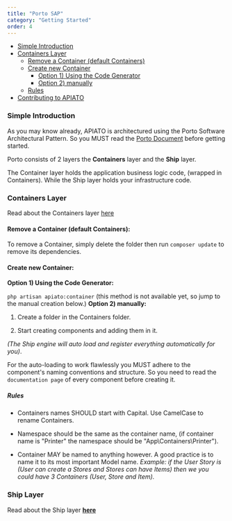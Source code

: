 ```yaml
---
title: "Porto SAP"
category: "Getting Started"
order: 4
---
```


* [Simple Introduction](#intro)
* [Containers Layer](#container-layer)
  * [Remove a Container (default Containers)](#rm-container)
  * [Create new Container](#new-Containter)
    * [Option 1) Using the Code Generator](#use-Generator)
    * [Option 2) manually](#manual-newCon)
  * [Rules](#rules)
* [Contributing to APIATO](#ship-layer)

<a name="intro"></a>
### Simple Introduction
As you may know already, APIATO is architectured using the Porto Software Architectural Pattern. So you MUST read the [Porto Document](https://github.com/Mahmoudz/Porto) before getting started.

Porto consists of 2 layers the **Containers** layer and the **Ship** layer.

The Container layer holds the application business logic code, (wrapped in Containers). While the Ship layer holds your infrastructure code.
<a name="container-layer"></a>
### Containers Layer

Read about the Containers layer [here](https://github.com/Mahmoudz/Porto#Containers-Layer)
<a name="rm-container"></a>
#### Remove a Container (default Containers):

To remove a Container, simply delete the folder then run `composer update` to remove its dependencies.
<a name="new-Containter"></a>
#### Create new Container:
<a name="use-Generator"></a>
**Option 1) Using the Code Generator:**

`php artisan apiato:container`     (this method is not available yet, so jump to the manual creation below.)
<a name="manual-newCon"></a>
**Option 2) manually:**

1. Create a folder in the Containers folder.

2. Start creating components and adding them in it.

*(The Ship engine will auto load and register everything automatically for you)*.

For the auto-loading to work flawlessly you MUST adhere to the component's naming conventions and structure. So you need to read the `documentation page` of every component before creating it.
<a name="rules"></a>
##### Rules

- Containers names SHOULD start with Capital. Use CamelCase to rename Containers.

- Namespace should be the same as the container name, (if container name is "Printer" the namespace should be "App\Containers\Printer").

- Container MAY be named to anything however. A good practice is to name it to its most important Model name. *Example: if the User Story is (User can create a Stores and Stores can have Items) then we you could have 3 Containers (User, Store and Item).*

<a name="ship-layer"></a>
### Ship Layer

Read about the Ship layer **[here](https://github.com/Mahmoudz/Porto#Port-Layer)**
